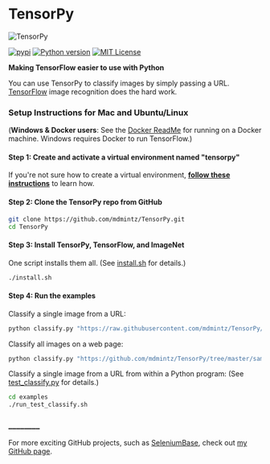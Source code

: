 # TensorPy
![](http://cdn2.hubspot.net/hubfs/100006/images/tensorpy_logo_p.png "TensorPy")

[![pypi](https://img.shields.io/pypi/v/tensorpy.svg)](https://pypi.python.org/pypi/tensorpy) [![Python version](https://img.shields.io/badge/python-2.7-22AADD.svg "Python version")](https://docs.python.org/2/) [![MIT License](http://img.shields.io/badge/license-MIT-22BBCC.svg "MIT License")](https://github.com/seleniumbase/SeleniumBase/blob/master/LICENSE)

**Making TensorFlow easier to use with Python**

You can use TensorPy to classify images by simply passing a URL. [TensorFlow](https://www.tensorflow.org/) image recognition does the hard work.


### Setup Instructions for Mac and Ubuntu/Linux

(**Windows & Docker users**: See the [Docker ReadMe](https://github.com/mdmintz/TensorPy/blob/master/docker/ReadMe.md) for running on a Docker machine. Windows requires Docker to run TensorFlow.)

#### **Step 1:** Create and activate a virtual environment named "tensorpy"

If you're not sure how to create a virtual environment, **[follow these instructions](https://github.com/mdmintz/TensorPy/blob/master/help_docs/virtualenv_instructions.md)** to learn how.

#### **Step 2:** Clone the TensorPy repo from GitHub

```bash
git clone https://github.com/mdmintz/TensorPy.git
cd TensorPy
```

#### **Step 3:** Install TensorPy, TensorFlow, and ImageNet

One script installs them all. (See [install.sh](https://github.com/mdmintz/TensorPy/blob/master/install.sh) for details.)

```bash
./install.sh
```

#### **Step 4:** Run the examples

Classify a single image from a URL:

```bash
python classify.py "https://raw.githubusercontent.com/mdmintz/TensorPy/master/sample_images/happy_animal.jpg"
```

Classify all images on a web page:

```bash
python classify.py "https://github.com/mdmintz/TensorPy/tree/master/sample_images"
```

Classify a single image from a URL from within a Python program: (See [test_classify.py](https://github.com/mdmintz/TensorPy/blob/master/examples/test_classify.py) for details.)

```bash
cd examples
./run_test_classify.sh
```

### ________

For more exciting GitHub projects, such as [SeleniumBase](http://seleniumbase.com), check out [my GitHub page](https://github.com/mdmintz/).
